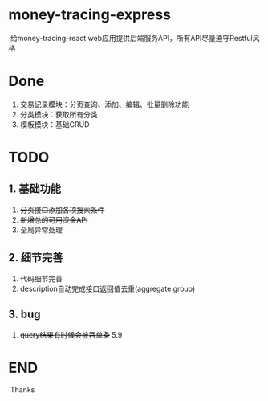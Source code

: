 # money-tracing-express

​	给money-tracing-react web应用提供后端服务API，所有API尽量遵守Restful风格

# Done

1. 交易记录模块：分页查询、添加、编辑、批量删除功能
2. 分类模块：获取所有分类
3. 模板模块：基础CRUD

# TODO

## 1. 基础功能

1. ~~分页接口添加各项搜索条件~~
2. ~~新增总的可用资金API~~
3. 全局异常处理

## 2. 细节完善

1. 代码细节完善
2. description自动完成接口返回值去重(aggregate group)

## 3. bug
1. ~~query结果有时候会被吞单条~~ 5.9

# END

​	Thanks

